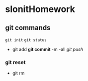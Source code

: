 # slonitHomework
## git commands
`git init`
`git status`
- git add
**git commit** -m -all
*git push*
### git reset
- git rm
